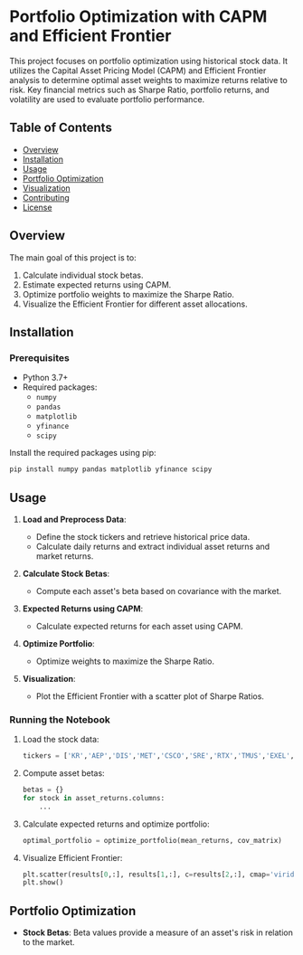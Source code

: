 
# Portfolio Optimization with CAPM and Efficient Frontier

This project focuses on portfolio optimization using historical stock data. It utilizes the Capital Asset Pricing Model (CAPM) and Efficient Frontier analysis to determine optimal asset weights to maximize returns relative to risk. Key financial metrics such as Sharpe Ratio, portfolio returns, and volatility are used to evaluate portfolio performance.

## Table of Contents
- [Overview](#overview)
- [Installation](#installation)
- [Usage](#usage)
- [Portfolio Optimization](#portfolio-optimization)
- [Visualization](#visualization)
- [Contributing](#contributing)
- [License](#license)

## Overview
The main goal of this project is to:
1. Calculate individual stock betas.
2. Estimate expected returns using CAPM.
3. Optimize portfolio weights to maximize the Sharpe Ratio.
4. Visualize the Efficient Frontier for different asset allocations.

## Installation
### Prerequisites
- Python 3.7+
- Required packages:
  - `numpy`
  - `pandas`
  - `matplotlib`
  - `yfinance`
  - `scipy`

Install the required packages using pip:
```bash
pip install numpy pandas matplotlib yfinance scipy
```

## Usage
1. **Load and Preprocess Data**:
   - Define the stock tickers and retrieve historical price data.
   - Calculate daily returns and extract individual asset returns and market returns.

2. **Calculate Stock Betas**:
   - Compute each asset's beta based on covariance with the market.

3. **Expected Returns using CAPM**:
   - Calculate expected returns for each asset using CAPM.

4. **Optimize Portfolio**:
   - Optimize weights to maximize the Sharpe Ratio.

5. **Visualization**:
   - Plot the Efficient Frontier with a scatter plot of Sharpe Ratios.

### Running the Notebook
1. Load the stock data:
    ```python
    tickers = ['KR','AEP','DIS','MET','CSCO','SRE','RTX','TMUS','EXEL','GE','GEV','GEN']
    ```

2. Compute asset betas:
    ```python
    betas = {} 
    for stock in asset_returns.columns: 
        ...
    ```

3. Calculate expected returns and optimize portfolio:
    ```python
    optimal_portfolio = optimize_portfolio(mean_returns, cov_matrix)
    ```

4. Visualize Efficient Frontier:
    ```python
    plt.scatter(results[0,:], results[1,:], c=results[2,:], cmap='viridis')
    plt.show()
    ```

## Portfolio Optimization
- **Stock Betas**: Beta values provide a measure of an asset's risk in relation to the market.
